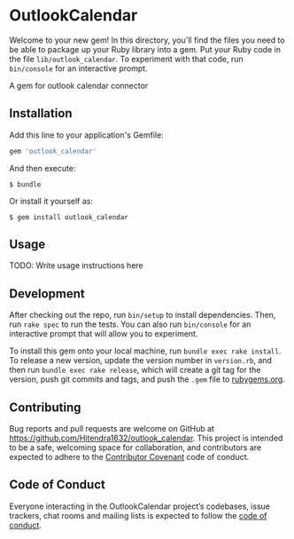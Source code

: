 # OutlookCalendar

Welcome to your new gem! In this directory, you'll find the files you need to be able to package up your Ruby library into a gem. Put your Ruby code in the file `lib/outlook_calendar`. To experiment with that code, run `bin/console` for an interactive prompt.

A gem for outlook calendar connector 

## Installation

Add this line to your application's Gemfile:

```ruby
gem 'outlook_calendar'
```

And then execute:

    $ bundle

Or install it yourself as:

    $ gem install outlook_calendar

## Usage

TODO: Write usage instructions here

## Development

After checking out the repo, run `bin/setup` to install dependencies. Then, run `rake spec` to run the tests. You can also run `bin/console` for an interactive prompt that will allow you to experiment.

To install this gem onto your local machine, run `bundle exec rake install`. To release a new version, update the version number in `version.rb`, and then run `bundle exec rake release`, which will create a git tag for the version, push git commits and tags, and push the `.gem` file to [rubygems.org](https://rubygems.org).

## Contributing

Bug reports and pull requests are welcome on GitHub at https://github.com/Hitendra1632/outlook_calendar. This project is intended to be a safe, welcoming space for collaboration, and contributors are expected to adhere to the [Contributor Covenant](http://contributor-covenant.org) code of conduct.

## Code of Conduct

Everyone interacting in the OutlookCalendar project’s codebases, issue trackers, chat rooms and mailing lists is expected to follow the [code of conduct](https://github.com/Hitendra1632/outlook_calendar/blob/master/CODE_OF_CONDUCT.md).
